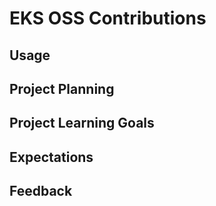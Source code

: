 # EKS OSS Contributions


## Usage

## Project Planning

## Project Learning Goals

## Expectations

## Feedback

